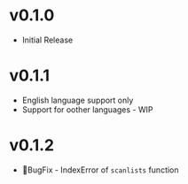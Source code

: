 # v0.1.0

-   Initial Release

# v0.1.1

-   English language support only
-   Support for oother languages - WIP

# v0.1.2

-   🐛BugFix - IndexError of `scanlists` function
